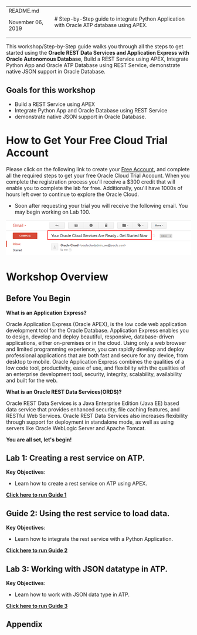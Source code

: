 <table class="tbl-heading"><tr><td class="td-logo">README.md

November 06, 2019
</td>
<td class="td-banner">
# Step-by-Step guide to integrate Python Application with Oracle ATP database using APEX.
</td></tr><table>


This workshop/Step-by-Step guide walks you through all the steps to get started using the **Oracle REST Data Services and Application Express with Oracle Autonomous Database**, Build a REST Service using APEX, Integrate Python App and Oracle ATP Database using REST Service, demonstrate native JSON support in Oracle Database.

## Goals for this workshop

- Build a REST Service using APEX
- Integrate Python App and Oracle Database using REST Service
- demonstrate native JSON support in Oracle Database.

# How to Get Your Free Cloud Trial Account
Please click on the following link to create your <a class=“trial-link” href="https://myservices.us.oraclecloud.com/mycloud/signup?language=en&sourceType=:ex:tb:::RC_NAMK181011P00041:ATPHOL&SC=:ex:tb:::RC_NAMK181011P00041:ATPHOL&pcode=NAMK181011P00041" target="_trial">Free Account</a>, and complete all the required steps to get your free Oracle Cloud Trial Account. When you complete the registration process you'll receive a $300 credit that will enable you to complete the lab for free.  Additionally, you'll have 1000s of hours left over to continue to explore the Oracle Cloud.

  - Soon after requesting your trial you will receive the following email. You may begin working on Lab 100.

  ![](images/readme/code_9.png)



# Workshop Overview

## Before You Begin
**What is an Application Express?**

Oracle Application Express (Oracle APEX), is the low code web application development tool for the Oracle Database. Application Express enables you to design, develop and deploy beautiful, responsive, database-driven applications, either on-premises or in the cloud. Using only a web browser and limited programming experience, you can rapidly develop and deploy professional applications that are both fast and secure for any device, from desktop to mobile. Oracle Application Express combines the qualities of a low code tool, productivity, ease of use, and flexibility with the qualities of an enterprise development tool, security, integrity, scalability, availability and built for the web.

**What is an Oracle REST Data Services(ORDS)?**

Oracle REST Data Services is a Java Enterprise Edition (Java EE) based data service that provides enhanced security, file caching features, and RESTful Web Services. Oracle REST Data Services also increases flexibility through support for deployment in standalone mode, as well as using servers like Oracle WebLogic Server and Apache Tomcat.

**You are all set, let's begin!**


## Lab 1: Creating a rest service on ATP.

**Key Objectives**:

- Learn how to create a rest service on ATP using APEX.

**[Click here to run Guide 1](Guide100Create_a_RestService_on_ATP.md)**


## Guide 2: Using the rest service to load data.

**Key Objectives**:

- Learn how to integrate the rest service with a Python Application.

**[Click here to run Guide 2](Guide200Using_the_RestService_to_LoadData.md)**


## Lab 3: Working with JSON datatype in ATP.

**Key Objectives**:

- Learn how to work with JSON data type in ATP.

**[Click here to run Guide 3](Guide300WorkingwithJSONDataTypeinATP.md)**


## Appendix
